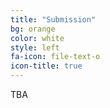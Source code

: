 ```yaml
---
title: "Submission"
bg: orange
color: white
style: left
fa-icon: file-text-o
icon-title: true
---
```

TBA
